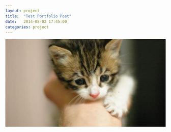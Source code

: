 ```yaml
---
layout: project
title:  "Test Portfolio Post"
date:   2014-08-02 17:45:00
categories: project
---
```


![Kitty Image](/build/img/kitty.jpg)